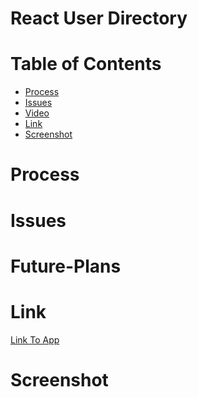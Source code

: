 # React User Directory

# Table of Contents

* [Process](#Process)
* [Issues](#Issues)
* [Video](#Video)
* [Link](#Link)
* [Screenshot](#Screenshot)

# Process



# Issues



# Future-Plans



# Link 

[Link To App](https://reactuserdirectoryhm.herokuapp.com/)

# Screenshot

![]()

![]()